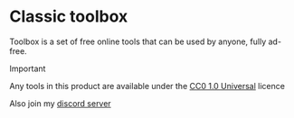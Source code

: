 # Classic toolbox
Toolbox is a set of free online tools that can be used by anyone, fully ad-free.

> [!IMPORTANT]
> Any tools in this product are available under the [CC0 1.0 Universal](https://creativecommons.org/publicdomain/zero/1.0/) licence

Also join my [discord server](https://discord.gg/bda4ens7fG)
